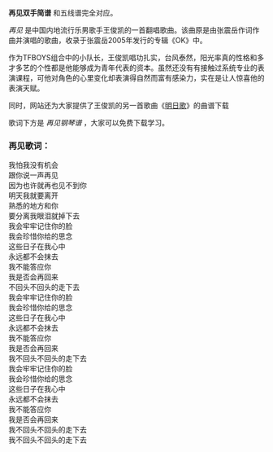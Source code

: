 

**再见双手简谱** 和五线谱完全对应。

_再见_ 是中国内地流行乐男歌手王俊凯的一首翻唱歌曲。该曲原是由张震岳作词作曲并演唱的歌曲，收录于张震岳2005年发行的专辑《OK》中。

作为TFBOYS组合中的小队长，王俊凯唱功扎实，台风泰然，阳光率真的性格和多才多艺的个性都是他能够成为青年代表的资本。虽然还没有有接触过系统专业的表演课程，可他对角色的心里变化却表演得自然而富有感染力，实在是让人惊喜他的表演天赋。

同时，网站还为大家提供了王俊凯的另一首歌曲《[明日歌](Music-9090-明日歌-经典咏流传.html "明日歌")》的曲谱下载

歌词下方是 _再见钢琴谱_ ，大家可以免费下载学习。

### 再见歌词：

我怕我没有机会  
跟你说一声再见  
因为也许就再也见不到你  
明天我就要离开  
熟悉的地方和你  
要分离我眼泪就掉下去  
我会牢牢记住你的脸  
我会珍惜你给的思念  
这些日子在我心中  
永远都不会抹去  
我不能答应你  
我是否会再回来  
不回头不回头的走下去  
我会牢牢记住你的脸  
我会珍惜你给的思念  
这些日子在我心中  
永远都不会抹去  
我不能答应你  
我是否会再回来  
我不回头不回头的走下去  
我会牢牢记住你的脸  
我会珍惜你给的思念  
这些日子在我心中  
永远都不会抹去  
我不能答应你  
我是否会再回来  
我不回头不回头的走下去  
我不回头不回头的走下去

